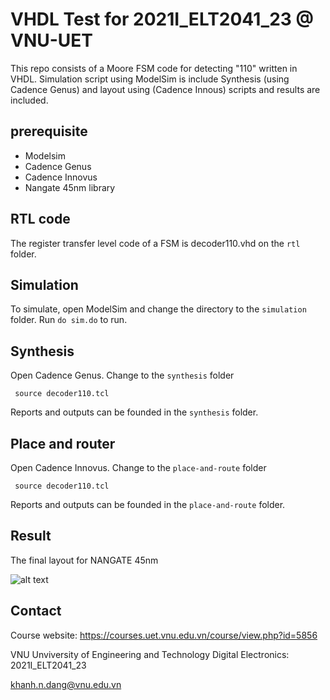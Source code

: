 VHDL Test  for 2021I_ELT2041_23 @ VNU-UET
========

This repo consists of a Moore FSM code for detecting "110" written in VHDL.
Simulation script using ModelSim is include
Synthesis (using Cadence Genus) and layout using (Cadence Innous) scripts and results are included.

prerequisite
-------------

- Modelsim
- Cadence Genus
- Cadence Innovus
- Nangate 45nm library

RTL code
--------

The register transfer level code of a FSM is decoder110.vhd on the ```rtl``` folder.

Simulation
---------

To simulate, open ModelSim and change the directory to the ```simulation``` folder.
Run ```do sim.do``` to run.

Synthesis
---------

Open Cadence Genus. Change to the ```synthesis``` folder

``` source decoder110.tcl```

Reports and outputs can be founded in the ```synthesis``` folder.

Place and router
---------

Open Cadence Innovus. Change to the ```place-and-route``` folder

``` source decoder110.tcl```

Reports and outputs can be founded in the ```place-and-route``` folder.



Result
---------

The final layout for NANGATE 45nm

![alt text](place-and-route/layout/ss_.place.gif "Layout")

Contact
------

Course website: https://courses.uet.vnu.edu.vn/course/view.php?id=5856

VNU Unviversity of Engineering and Technology
Digital Electronics: 2021I_ELT2041_23

khanh.n.dang@vnu.edu.vn